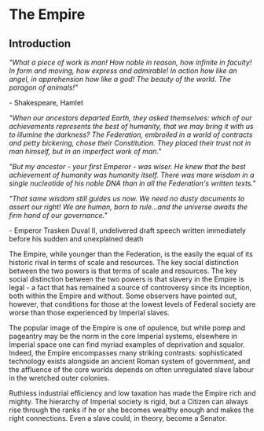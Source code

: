 # The Empire

## Introduction

_"What a piece of work is man! How noble in reason, how infinite in faculty! In form and
moving, how express and admirable! In action how like an angel, in apprehension how like
a god! The beauty of the world. The paragon of animals!"_

\- Shakespeare, Hamlet

_"When our ancestors departed Earth, they asked themselves: which of our achievements
represents the best of humanity, that we may bring it with us to illumine the darkness? The
Federation, embroiled in a world of contracts and petty bickering, chose their Constitution.
They placed their trust not in man himself, but in an imperfect work of man."_

_"But my ancestor - your first Emperor - was wiser. He knew that the best achievement of
humanity was humanity itself. There was more wisdom in a single nucleotide of his noble
DNA than in all the Federation's written texts."_

_"That same wisdom still guides us now. We need no dusty documents to assert our right!
We are human, born to rule...and the universe awaits the firm hand of our governance."_

\- Emperor Trasken Duval II, undelivered draft speech written immediately before his
sudden and unexplained death

The Empire, while younger than the Federation, is the easily the equal of its historic rival
in terms of scale and resources. The key social distinction between the two powers is that
terms of scale and resources. The key social distinction between the two powers is that
slavery in the Empire is legal - a fact that has remained a source of controversy since its
inception, both within the Empire and without. Some observers have pointed out, however,
that conditions for those at the lowest levels of Federal society are worse than those
experienced by Imperial slaves.

The popular image of the Empire is one of opulence, but while pomp and pageantry may
be the norm in the core Imperial systems, elsewhere in Imperial space one can find myriad
examples of deprivation and squalor. Indeed, the Empire encompasses many striking
contrasts: sophisticated technology exists alongside an ancient Roman system of
government, and the affluence of the core worlds depends on often unregulated slave
labour in the wretched outer colonies.

Ruthless industrial efficiency and low taxation has made the Empire rich and mighty. The
hierarchy of Imperial society is rigid, but a Citizen can always rise through the ranks if he
or she becomes wealthy enough and makes the right connections. Even a slave could, in
theory, become a Senator.
